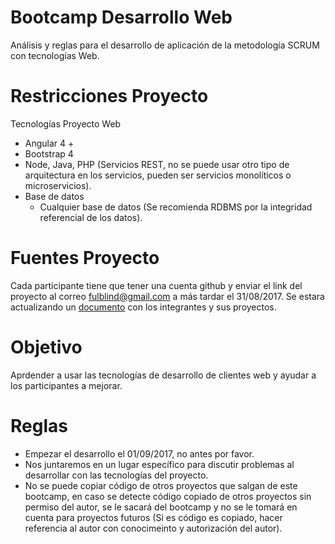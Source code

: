 # Bootcamp Desarrollo Web
Análisis y reglas para el desarrollo de aplicación de la metodología SCRUM con tecnologías Web.

# Restricciones Proyecto
Tecnologías Proyecto Web
* Angular 4 +
* Bootstrap 4
* Node, Java, PHP (Servicios REST, no se puede usar otro tipo de arquitectura en los servicios, pueden ser servicios monolíticos o microservicios).
* Base de datos
  * Cualquier base de datos (Se recomienda RDBMS por la integridad referencial de los datos).

# Fuentes Proyecto

Cada participante tiene que tener una cuenta github y enviar el link del proyecto al correo fulblind@gmail.com a más tardar el 31/08/2017.
Se estara actualizando un [documento](https://github.com/snakeful/bootcamp-web-dev/blob/master/INTEGRANTES.md) con los integrantes y sus proyectos.

# Objetivo
Aprdender a usar las tecnologías de desarrollo de clientes web y ayudar a los participantes a mejorar.

# Reglas
* Empezar el desarrollo el 01/09/2017, no antes por favor.
* Nos juntaremos en un lugar específico para discutir problemas al desarrollar con las tecnologías del proyecto.
* No se puede copiar código de otros proyectos que salgan de este bootcamp, en caso se detecte código copiado de otros proyectos sin permiso del autor, se le sacará del bootcamp y no se le tomará en cuenta para proyectos futuros (Si es código es copiado, hacer referencia al autor con conocimeinto y autorización del autor).